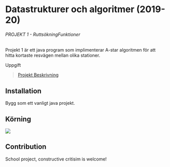 # Datastrukturer och algoritmer (2019-20)
###### PROJEKT 1 - RuttsökningFunktioner
Projekt 1 är ett java program som implimenterar A-star algoritmen för att hitta kortaste resvägen mellan olika stationer.

Uppgift
> [Projekt Beskrivning](projekt_beskrivning.pdf)

## Installation
Bygg som ett vanligt java projekt.

## Körning
![](images/.program.jpg)

## Contribution
School project, constructive critisim is welcome!

